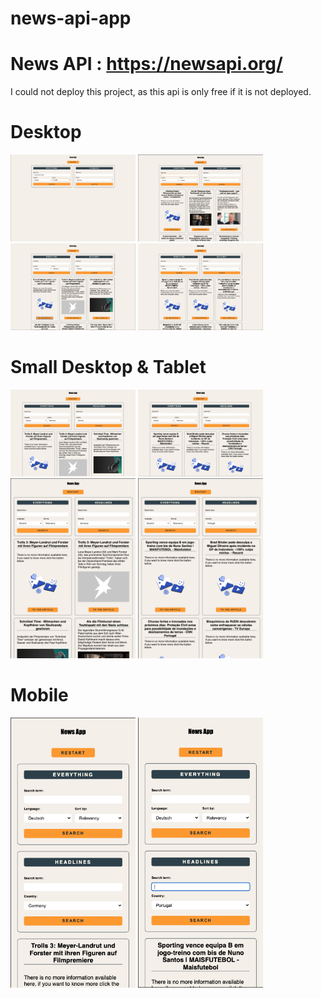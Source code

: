 # news-api-app

# News API : https://newsapi.org/

I could not deploy this project, as this api is only free if it is not deployed.

# Desktop

<div>
<img src="/assets/img/readme1.png" alt="readme" width="200px">
<img src="/assets/img/readme2.png" alt="readme" width="200px">
<img src="/assets/img/readme3.png" alt="readme" width="200px">
<img src="/assets/img/readme11.png" alt="readme" width="200px">
</div>

# Small Desktop & Tablet

<div>
<img src="/assets/img/readme4.png" alt="readme" width="200px">
<img src="/assets/img/readme10.png" alt="readme" width="200px">
<img src="/assets/img/readme5.png" alt="readme" width="200px">
<img src="/assets/img/readme8.png" alt="readme" width="200px">
</div>

# Mobile

<div>
<img src="/assets/img/readme6.png" alt="readme" width="200px">
<img src="/assets/img/readme7.png" alt="readme" width="200px">
</div>
